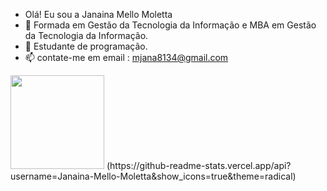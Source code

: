 - Olá! Eu sou a Janaina Mello Moletta
- 🔭 Formada em Gestão da Tecnologia da Informação e MBA em Gestão da Tecnologia da Informação.
- 🌱 Estudante de programação.
- 📫 contate-me em email : mjana8134@gmail.com
<div align="rigth">
 <img height="150em" src="https://github-readme-stats.vercel.app/api?username=Janaina-Mello-Moletta&count_private=true&include_all_commits=true&show_icons=true&theme=dracula&hide_border=false&show_owner=true"/
    <img height="150em" src="https://github-readme-stats.vercel.app/api/top-langs/?username=Janaina-Mello-Moletta&theme=dracula&hide_border=false&&layout=compact"/>
 (https://github-readme-stats.vercel.app/api?username=Janaina-Mello-Moletta&show_icons=true&theme=radical)

  </a>
</div>
 
